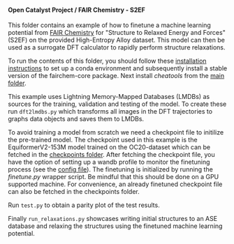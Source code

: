 #### Open Catalyst Project / FAIR Chemistry - S2EF

This folder contains an example of how to finetune a machine learning potential from [FAIR Chemistry](https://github.com/FAIR-Chem/fairchem) for "Structure to Relaxed Energy and Forces" (S2EF) on the provided High-Entropy Alloy dataset. This model can then be used as a surrogate DFT calculator to rapidly perform structure relaxations.

To run the contents of this folder, you should follow these [installation instructions](https://github.com/catalyticmaterials/fairchem) to set up a conda environment and subsequently install a stable version of the fairchem-core package. Next install *cheatools* from the [main folder](../../).

This example uses Lightning Memory-Mapped Databases (LMDBs) as sources for the training, validation and testing of the model. To create these run `dft2lmdbs.py` which transforms all images in the DFT trajectories to graphs data objects and saves them to LMDBs.

To avoid training a model from scratch we need a checkpoint file to initilize the pre-trained model. The checkpoint used in this example is the EquiformerV2-153M model trained on the OC20-dataset which can be fetched in the [checkpoints folder](checkpoints). After fetching the checkpoint file, you have the option of setting up a wandb profile to monitor the finetuning process (see the [config file](configs/equiformer_v2_N@20_L@6_M@3_153M.yml)). The finetuning is initialized by running the *finetune.py* wrapper script. Be mindful that this should be done on a GPU supported machine. For convenience, an already finetuned checkpoint file can also be fetched in the checkpoints folder. 

Run `test.py` to obtain a parity plot of the test results.

Finally `run_relaxations.py` showcases writing initial structures to an ASE database and relaxing the structures using the finetuned machine learning potential.


